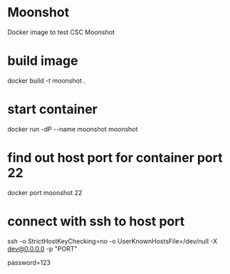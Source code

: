 Moonshot
========

Docker image to test CSC Moonshot

# build image
docker build -t moonshot .

# start container
docker run -dP --name moonshot moonshot

# find out host port for container port 22
docker port moonshot 22

# connect with ssh to host port
ssh -o StrictHostKeyChecking=no -o UserKnownHostsFile=/dev/null -X dev@0.0.0.0 -p "PORT"

password=123

